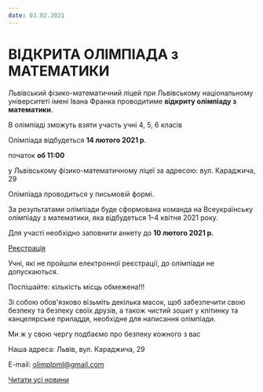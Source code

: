 ```yaml
---
date: 03.02.2021
---
```

# ВІДКРИТА ОЛІМПІАДА з МАТЕМАТИКИ

Львівський фізико-математичний ліцей при Львівському національному університеті імені Івана Франка проводитиме **відкриту олімпіаду з математики**.

В олімпіаді зможуть взяти участь учні 4, 5, 6 класів

Олімпіада відбудеться **14 лютого 2021 р**.

початок **об 11:00**

у Львівському фізико-математичному ліцеї за адресою: вул. Караджича, 29

Олімпіада проводиться у письмовій формі.

За результатами олімпіади буде сформована команда на Всеукраїнську олімпіаду з математики, яка відбудеться 1–4 квітня 2021 року.

Для участі необхідно заповнити анкету до **10 лютого 2021 р.**

[Реєстрація](https://docs.google.com/forms/d/1Ov4zQ7YH_QMBAFc0f6J6zbpBLPgqu58vX1iCzMN1C-s/edit)

Учні, які не пройшли електронної реєстрації, до олімпіади не допускаються.

Поспішайте: кількість місць обмежена!!!

Зі собою обов'язково візьміть декілька масок, щоб забезпечити свою безпеку та безпеку своїх друзів, а також чистий зошит у клітинку та канцелярське приладдя, необхідне для написання олімпіади.

Ми ж у свою чергу подбаємо про безпеку кожного з вас

Наша адреса: Львів, вул. Караджича, 29

E-mail: olimplpml@gmail.com

[Читати усі новини](/news)
